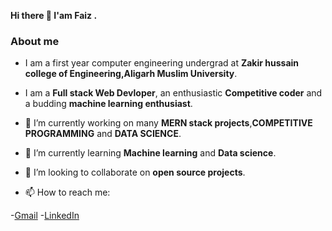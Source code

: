 
   **Hi there 👋 I'am Faiz .**
   

### About me  
  
 -  I am a first year computer engineering undergrad at **Zakir hussain college of Engineering,Aligarh Muslim University**.
 -  I am a **Full stack Web Devloper**, an enthusiastic **Competitive coder** and a budding **machine learning enthusiast**.


- 🔭 I’m currently working on many **MERN stack projects**,**COMPETITIVE PROGRAMMING** and **DATA SCIENCE**.

- 🌱 I’m currently learning **Machine learning** and **Data science**.

- 👯 I’m looking to collaborate on **open source projects**.

- 📫 How to reach me: 

 -[Gmail](https://mail.google.com/mail/u/0/#inbox)
 -[LinkedIn](https://www.linkedin.com/in/faiz-alam-79a845197/)
  


